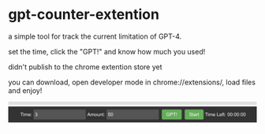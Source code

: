 # gpt-counter-extention

a simple tool for track the current limitation of GPT-4.

set the time, click the "GPT!" and know how much you used!

didn't publish to the chrome extention store yet

you can download, open developer mode in chrome://extensions/, load files and enjoy!

![Screenshot](screenshot.png)